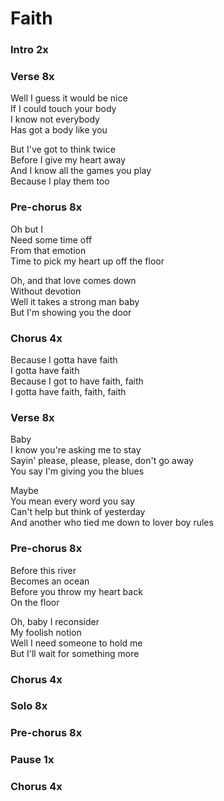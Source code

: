 # Faith


### Intro  2x  

### Verse  8x
Well I guess it would be nice  
If I could touch your body  
I know not everybody  
Has got a body like you  

But I've got to think twice  
Before I give my heart away  
And I know all the games you play  
Because I play them too  

### Pre-chorus  8x
Oh but I  
Need some time off  
From that emotion  
Time to pick my heart up off the floor

Oh, and that love comes down  
Without devotion  
Well it takes a strong man baby  
But I'm showing you the door  

### Chorus  4x
Because I gotta have faith  
I gotta have faith  
Because I got to have faith, faith  
I gotta have faith, faith, faith  

### Verse  8x
Baby  
I know you're asking me to stay  
Sayin' please, please, please, don't go away  
You say I'm giving you the blues  

Maybe  
You mean every word you say  
Can't help but think of yesterday  
And another who tied me down to lover boy rules  

### Pre-chorus  8x
Before this river  
Becomes an ocean  
Before you throw my heart back  
On the floor  

Oh, baby I reconsider  
My foolish notion  
Well I need someone to hold me  
But I'll wait for something more  

### Chorus  4x

### Solo  8x

### Pre-chorus  8x

### Pause 1x

### Chorus  4x  